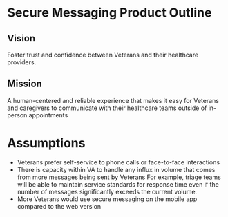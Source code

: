 # Secure Messaging Product Outline

## Vision
Foster trust and confidence between Veterans and their healthcare providers. 

## Mission
A human-centered and reliable experience that makes it easy for Veterans and caregivers to communicate with their healthcare teams outside of in-person appointments


# Assumptions
* Veterans prefer self-service to phone calls or face-to-face interactions 
* There is capacity within VA to handle any influx in volume that comes from more messages being sent by Veterans For example, triage teams will be able to maintain service standards for response time even if the number of messages significantly exceeds the current volume. 
* More Veterans would use secure messaging on the mobile app compared to the web version


